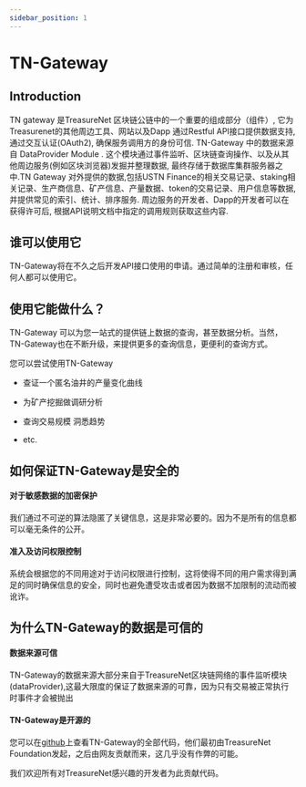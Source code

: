 ```yaml
---
sidebar_position: 1
---
```


# TN-Gateway

## Introduction

TN gateway 是TreasureNet 区块链公链中的一个重要的组成部分（组件）, 它为Treasurenet的其他周边工具、网站以及Dapp 通过Restful API接口提供数据支持, 通过交互认证(OAuth2), 确保服务调用方的身份可信. TN-Gateway 中的数据来源自 DataProvider Module . 这个模块通过事件监听、区块链查询操作、以及从其他周边服务(例如区块浏览器)发掘并整理数据, 最终存储于数据库集群服务器之中.TN Gateway 对外提供的数据,包括USTN Finance的相关交易记录、staking相关记录、生产商信息、矿产信息、产量数据、token的交易记录、用户信息等数据, 并提供常见的索引、统计、排序服务. 周边服务的开发者、Dapp的开发者可以在获得许可后, 根据API说明文档中指定的调用规则获取这些内容.

## 谁可以使用它

TN-Gateway将在不久之后开发API接口使用的申请。通过简单的注册和审核，任何人都可以使用它。

## 使用它能做什么？

TN-Gateway 可以为您一站式的提供链上数据的查询，甚至数据分析。当然，TN-Gateway也在不断升级，来提供更多的查询信息，更便利的查询方式。

您可以尝试使用TN-Gateway

- 查证一个匿名油井的产量变化曲线

- 为矿产挖掘做调研分析

- 查询交易规模 洞悉趋势

- etc.

## 如何保证TN-Gateway是安全的

#### 对于敏感数据的加密保护

我们通过不可逆的算法隐匿了关键信息，这是非常必要的。因为不是所有的信息都可以毫无条件的公开。

#### 准入及访问权限控制

系统会根据您的不同用途对于访问权限进行控制，这将使得不同的用户需求得到满足的同时确保信息的安全，同时也避免遭受攻击或者因为数据不加限制的流动而被讹诈。

## 为什么TN-Gateway的数据是可信的

#### 数据来源可信

TN-Gateway的数据来源大部分来自于TreasureNet区块链网络的事件监听模块(dataProvider),这最大限度的保证了数据来源的可靠，因为只有交易被正常执行时事件才会被抛出 

#### TN-Gateway是开源的

您可以在[github](http://www.google.com)上查看TN-Gateway的全部代码，他们最初由TreasureNet Foundation发起，之后由网友贡献而来，这几乎没有作弊的可能。

我们欢迎所有对TreasureNet感兴趣的开发者为此贡献代码。







